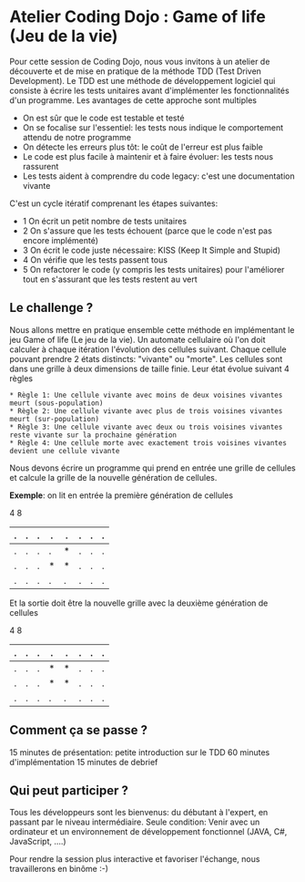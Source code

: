 # Atelier Coding Dojo : Game of life (Jeu de la vie)

Pour cette session de Coding Dojo, nous vous invitons à un atelier de découverte et de mise en pratique de la méthode TDD (Test Driven Development).
Le TDD est une méthode de développement logiciel qui consiste à écrire les tests unitaires avant d'implémenter les fonctionnalités d'un programme. Les avantages de cette approche sont multiples

- On est sûr que le code est testable et testé
- On se focalise sur l'essentiel: les tests nous indique le comportement attendu de notre programme
- On détecte les erreurs plus tôt: le coût de l'erreur est plus faible
- Le code est plus facile à maintenir et à faire évoluer: les tests nous rassurent
- Les tests aident à comprendre du code legacy: c'est une documentation vivante

C'est un cycle itératif comprenant les étapes suivantes:
- 1 On écrit un petit nombre de tests unitaires
- 2 On s'assure que les tests échouent (parce que le code n'est pas encore implémenté)
- 3 On écrit le code juste nécessaire: KISS (Keep It Simple and Stupid)
- 4 On vérifie que les tests passent tous
- 5 On refactorer le code (y compris les tests unitaires) pour l'améliorer tout en s'assurant que les tests restent au vert

Le challenge ?
--------------
Nous allons mettre en pratique ensemble cette méthode en implémentant le jeu Game of life (Le jeu de la vie). Un automate cellulaire où l'on doit calculer à chaque itération l'évolution des cellules suivant. Chaque cellule pouvant prendre 2 états distincts: "vivante" ou "morte". Les cellules sont dans une grille à deux dimensions de taille finie. Leur état évolue suivant 4 règles

	* Règle 1: Une cellule vivante avec moins de deux voisines vivantes meurt (sous-population)
	* Règle 2: Une cellule vivante avec plus de trois voisines vivantes meurt (sur-population)
	* Règle 3: Une cellule vivante avec deux ou trois voisines vivantes reste vivante sur la prochaine génération
	* Règle 4: Une cellule morte avec exactement trois voisines vivantes devient une cellule vivante

Nous devons écrire un programme qui prend en entrée une grille de cellules et calcule la grille de la nouvelle génération de cellules.

**Exemple**: on lit en entrée la première génération de cellules

4 8


| .  | .  | .  | .  | .  | .  | .  |.  |
|---|---|---|---|---|---|---|---|
| .  | .  | .  | .  | *  | .  | .  |.  |
| .  | .  | .  | *  | *  | .  | .  |.  |
| .  | .  | .  | .  | .  | .  | .  |.  |

Et la sortie doit être la nouvelle grille avec la deuxième génération de cellules

4 8


| .  | .  | .  | .  | .  | .  | .  |.  |
|---|---|---|---|---|---|---|---|
| .  | .  | .  | *  | *  | .  | .  |.  |
| .  | .  | .  | *  | *  | .  | .  |.  |
| .  | .  | .  | .  | .  | .  | .  |.  |


Comment ça se passe ?
---------------------
15 minutes de présentation: petite introduction sur le TDD
60 minutes d'implémentation
15 minutes de debrief

Qui peut participer ?
---------------------
Tous les développeurs sont les bienvenus: du débutant à l'expert, en passant par le niveau intermédiaire.
Seule condition: Venir avec un ordinateur et un environnement de développement fonctionnel (JAVA, C#, JavaScript, ....)

Pour rendre la session plus interactive et favoriser l'échange, nous travaillerons en binôme :-)





